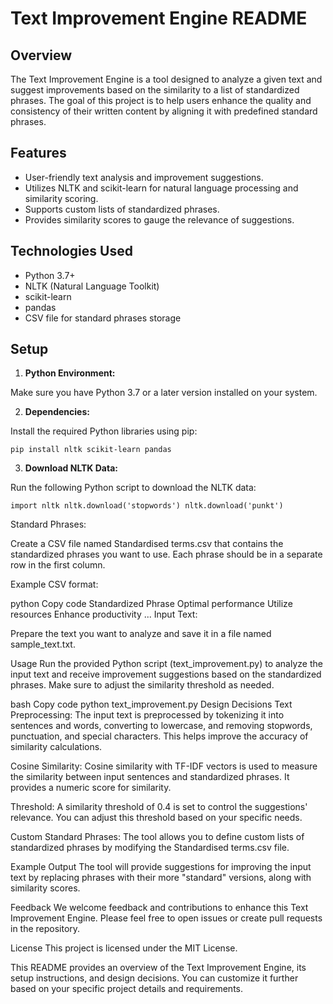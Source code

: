 # Text Improvement Engine README
## Overview
The Text Improvement Engine is a tool designed to analyze a given text and suggest improvements based on the similarity to a list of standardized phrases. The goal of this project is to help users enhance the quality and consistency of their written content by aligning it with predefined standard phrases.

## Features
- User-friendly text analysis and improvement suggestions.
- Utilizes NLTK and scikit-learn for natural language processing and similarity scoring.
- Supports custom lists of standardized phrases.
- Provides similarity scores to gauge the relevance of suggestions.

## Technologies Used
- Python 3.7+
- NLTK (Natural Language Toolkit)
- scikit-learn
- pandas
- CSV file for standard phrases storage

## Setup
1. **Python Environment:** 

Make sure you have Python 3.7 or a later version installed on your system.

2. **Dependencies:**

Install the required Python libraries using pip:


`pip install nltk scikit-learn pandas`

3. **Download NLTK Data:**

Run the following Python script to download the NLTK data:

`import nltk
nltk.download('stopwords')
nltk.download('punkt')`

Standard Phrases:

Create a CSV file named Standardised terms.csv that contains the standardized phrases you want to use. Each phrase should be in a separate row in the first column.

Example CSV format:

python
Copy code
Standardized Phrase
Optimal performance
Utilize resources
Enhance productivity
...
Input Text:

Prepare the text you want to analyze and save it in a file named sample_text.txt.

Usage
Run the provided Python script (text_improvement.py) to analyze the input text and receive improvement suggestions based on the standardized phrases. Make sure to adjust the similarity threshold as needed.

bash
Copy code
python text_improvement.py
Design Decisions
Text Preprocessing: The input text is preprocessed by tokenizing it into sentences and words, converting to lowercase, and removing stopwords, punctuation, and special characters. This helps improve the accuracy of similarity calculations.

Cosine Similarity: Cosine similarity with TF-IDF vectors is used to measure the similarity between input sentences and standardized phrases. It provides a numeric score for similarity.

Threshold: A similarity threshold of 0.4 is set to control the suggestions' relevance. You can adjust this threshold based on your specific needs.

Custom Standard Phrases: The tool allows you to define custom lists of standardized phrases by modifying the Standardised terms.csv file.

Example Output
The tool will provide suggestions for improving the input text by replacing phrases with their more "standard" versions, along with similarity scores.

Feedback
We welcome feedback and contributions to enhance this Text Improvement Engine. Please feel free to open issues or create pull requests in the repository.

License
This project is licensed under the MIT License.

This README provides an overview of the Text Improvement Engine, its setup instructions, and design decisions. You can customize it further based on your specific project details and requirements.
